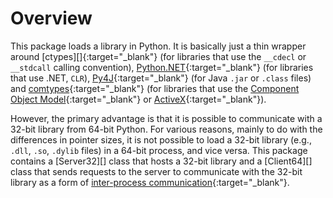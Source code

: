 # Overview

This package loads a library in Python. It is basically just a thin wrapper around [ctypes][]{:target="_blank"} (for libraries that use the `__cdecl` or `__stdcall` calling convention), [Python.NET]{:target="_blank"} (for libraries that use .NET, `CLR`), [Py4J]{:target="_blank"} (for Java `.jar` or `.class` files) and [comtypes]{:target="_blank"} (for libraries that use the [Component Object Model]{:target="_blank"} or [ActiveX]{:target="_blank"}).

However, the primary advantage is that it is possible to communicate with a 32-bit library from 64-bit Python. For various reasons, mainly to do with the differences in pointer sizes, it is not possible to load a 32-bit library (e.g., `.dll`, `.so`, `.dylib` files) in a 64-bit process, and vice versa. This package contains a [Server32][] class that hosts a 32-bit library and a [Client64][] class that sends requests to the server to communicate with the 32-bit library as a form of [inter-process communication]{:target="_blank"}.

[ActiveX]: https://learn.microsoft.com/en-us/windows/win32/com/activex-controls
[Component Object Model]: https://learn.microsoft.com/en-us/windows/win32/com/component-object-model--com--portal
[comtypes]: https://comtypes.readthedocs.io/en/stable/index.html
[inter-process communication]: https://en.wikipedia.org/wiki/Inter-process_communication
[Py4J]: https://www.py4j.org/
[Python.NET]: https://pythonnet.github.io/
